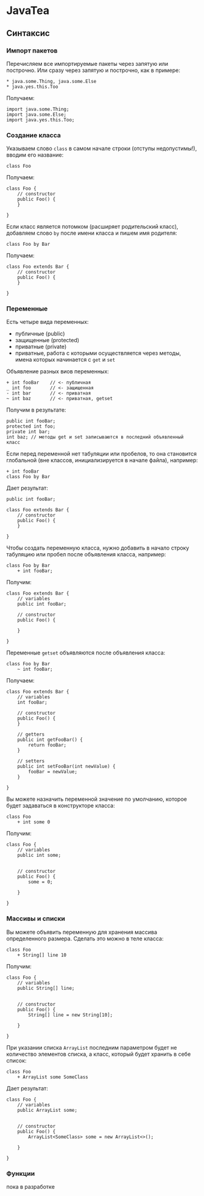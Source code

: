 # JavaTea
## Синтаксис ##
### Импорт пакетов ###

Перечисляем все импортируемые пакеты через запятую или построчно. Или сразу через запятую и построчно, как в примере:

    * java.some.Thing, java.some.Else
    * java.yes.this.Too

Получаем:

	import java.some.Thing;
	import java.some.Else;
	import java.yes.this.Too;

### Создание класса ###

Указываем слово `class` в самом начале строки (отступы недопустимы!), вводим его название:

	class Foo

Получаем:

	class Foo {
		// constructor
		public Foo() {
		}

	}

Если класс является потомком (расширяет родительский класс), добавляем слово `by` после имени класса и пишем имя родителя:

	class Foo by Bar

Получаем:

	class Foo extends Bar {
		// constructor
		public Foo() {
		}
	
	}

### Переменные ###

Есть четыре вида переменных:

- публичные (public)
- защищенные (protected)
- приватные (private)
- приватные, работа с которыми осуществляется через методы, имена которых начинается с `get` и `set`

Объявление разных виов переменных:

	+ int fooBar 	// <- публичная
	_ int foo		// <- защищенная
	- int bar		// <- приватная
	~ int baz		// <- приватная, getset

Получим в результате:

	public int fooBar;
	protected int foo;
	private int bar;
	int baz; // методы get и set записываются в последний объявленный класс

Если перед переменной нет табуляции или пробелов, то она становится глобальной (вне классов, инициализируется в начале файла), например:

	+ int fooBar
	class Foo by Bar

Дает результат:

	public int fooBar;

	class Foo extends Bar {
		// constructor
		public Foo() {
		}
	
	}

Чтобы создать переменную класса, нужно добавить в начало строку табуляцию или пробел после объявления класса, например:

	class Foo by Bar
		+ int fooBar;

Получим:

	class Foo extends Bar {
		// variables
		public int fooBar;
		
		// constructor
		public Foo() {
			
		}
		
	}

Переменные `getset` объявляются после объявления класса:

	class Foo by Bar
		~ int fooBar;

Получаем:

	class Foo extends Bar {
		// variables
		int fooBar;
		
		// constructor
		public Foo() {
		}
		
		// getters
		public int getFooBar() {
			return fooBar;
		}
		
		// setters
		public int setFooBar(int newValue) {
			fooBar = newValue;
		}
		
	}

Вы можете назначить переменной значение по умолчанию, которое будет задаваться в конструкторе класса:

	class Foo
		+ int some 0

Получим:

	class Foo {
		// variables
		public int some;
		
		
		// constructor
		public Foo() {
			some = 0;
			
		}
		
	}

### Массивы и списки ###

Вы можете объявить переменную для хранения массива определенного размера. Сделать это можно в теле класса:

	class Foo
		+ String[] line 10

Получим:

	class Foo {
		// variables
		public String[] line;
		
		
		// constructor
		public Foo() {
			String[] line = new String[10];
			
		}
		
	}

При указании списка `ArrayList` последним параметром будет не количество элементов списка, а класс, который будет хранить в себе список:

	class Foo
		+ ArrayList some SomeClass

Дает результат:

	class Foo {
		// variables
		public ArrayList some;
		
		
		// constructor
		public Foo() {
			ArrayList<SomeClass> some = new ArrayList<>();
			
		}
		
	}

### Функции ###
пока в разработке